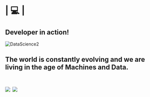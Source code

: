 <!--
**zackcmariano/zackcmariano** is a ✨ _special_ ✨ repository because its `README.md` (this file) appears on your GitHub profile.

Here are some ideas to get you started:

- 🔭 I’m currently working on ...
- 🌱 I’m currently learning ...
- 👯 I’m looking to collaborate on ...
- 🤔 I’m looking for help with ...
- 💬 Ask me about ...
- 📫 How to reach me: ...
- 😄 Pronouns: ...
- ⚡ Fun fact: ...
-->

# | :computer: |
## Developer in action!

![DataScience2](https://user-images.githubusercontent.com/76967004/110259764-205a4a00-7f88-11eb-82ce-e6da72d63b40.png)

## The world is constantly evolving and we are living in the age of Machines and Data.

# [<img src="https://img.shields.io/badge/linkedin-%230077B5.svg?&style=for-the-badge&logo=linkedin&logoColor=white" />](https://www.linkedin.com//in/zack-mariano-a7b978203/) [<img src = "https://img.shields.io/badge/instagram-%23E4405F.svg?&style=for-the-badge&logo=instagram&logoColor=white">](https://www.instagram.com/zackcmariano/)
